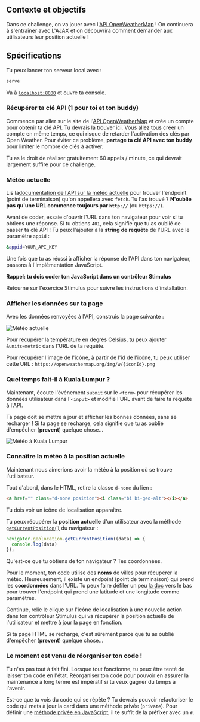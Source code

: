 ## Contexte et objectifs

Dans ce challenge, on va jouer avec l'[API OpenWeatherMap](https://openweathermap.org/) ! On continuera à s'entraîner avec L'AJAX et on découvrira comment demander aux utilisateurs leur position actuelle  !

## Spécifications

Tu peux lancer ton serveur local avec :

```bash
serve
```

Va à [`localhost:8000`](http://localhost:8000/) et ouvre ta console.

### Récupérer ta clé API (1 pour toi et ton buddy)

Commence par aller sur le site de l'[API OpenWeatherMap](https://home.openweathermap.org) et crée un compte pour obtenir ta clé API. Tu devrais la trouver [ici](https://home.openweathermap.org/api_keys). Vous allez tous créer un compte en même temps, ce qui risque de retarder l'activation des clés par Open Weather. Pour éviter ce problème, **partage ta clé API avec ton buddy** pour limiter le nombre de clés à activer.

Tu as le droit de réaliser gratuitement 60 appels / minute, ce qui devrait largement suffire pour ce challenge.

### Météo actuelle

Lis la[documentation de l'API sur la météo actuelle](https://openweathermap.org/current) pour trouver l'endpoint (point de terminaison) qu'on appellera avec `fetch`. Tu l'as trouvé ? **N'oublie pas qu'une URL commence toujours par `http://`** (ou `https://`).

Avant de coder, essaie d'ouvrir l'URL dans ton navigateur pour voir si tu obtiens une réponse. Si tu obtiens `401`, cela signifie que tu as oublié de passer ta clé API ! Tu peux l'ajouter à la **string de requête** de l'URL avec le paramètre `appid` :

```bash
&appid=YOUR_API_KEY
```

Une fois que tu as réussi à afficher la réponse de l'API dans ton navigateur, passons à l'implémentation JavaScript.

**Rappel: tu dois coder ton JavaScript dans un contrôleur Stimulus**

Retourne sur l'exercice Stimulus pour suivre les instructions d'installation.

### Afficher les données sur ta page

Avec les données renvoyées à l'API, construis la page suivante :

![Météo actuelle](https://raw.githubusercontent.com/lewagon/fullstack-images/master/frontend/weather_api.png)

Pour récupérer la température en degrés Celsius, tu peux ajouter `&units=metric` dans l'URL de ta requête.

Pour récupérer l'image de l'icône, à partir de l'id de l'icône, tu peux utiliser cette URL : `https://openweathermap.org/img/w/{iconId}.png`

### Quel temps fait-il à Kuala Lumpur ?

Maintenant, écoute l'événement `submit` sur le `<form>` pour récupérer les données utilisateur dans l'`<input>` et modifie l'URL avant de faire ta requête à l'API.

Ta page doit se mettre à jour et afficher les bonnes données, sans se recharger ! Si ta page se recharge, cela signifie que tu as oublié d'empêcher (**prevent**) quelque chose...

![Météo à Kuala Lumpur](https://raw.githubusercontent.com/lewagon/fullstack-images/master/frontend/weather_in_kuala_lumpur.png)

### Connaître la météo à la position actuelle

Maintenant nous aimerions avoir la météo à la position où se trouve l'utilisateur.

Tout d'abord, dans le HTML, retire la classe `d-none` du lien :

```html
<a href="" class="d-none position"><i class="bi bi-geo-alt"></i></a>
```

Tu dois voir un icône de localisation apparaître.

Tu peux récupérer la **position actuelle** d'un utilisateur avec la méthode [`getCurrentPosition()`](https://developer.mozilla.org/en-US/docs/Web/API/Geolocation/getCurrentPosition) du navigateur :

```javascript
navigator.geolocation.getCurrentPosition((data) => {
  console.log(data)
});
```

Qu'est-ce que tu obtiens de ton navigateur ? Tes coordonnées.

Pour le moment, ton code utilise des **noms** de villes pour récupérer la météo. Heureusement, il existe un endpoint (point de terminaison) qui prend les **coordonnées** dans l'URL. Tu peux faire défiler un peu [la doc](https://openweathermap.org/current) vers le bas pour trouver l'endpoint qui prend une latitude et une longitude comme paramètres.

Continue, relie le clique sur l'icône de localisation à une nouvelle action dans ton contrôleur Stimulus qui va récupérer la position actuelle de l'utilisateur et mettre à jour la page en fonction.

Si ta page HTML se recharge, c'est sûrement parce que tu as oublié d'empêcher (**prevent**) quelque chose...

### Le moment est venu de réorganiser ton code !

Tu n'as pas tout à fait fini. Lorsque tout fonctionne, tu peux être tenté de laisser ton code en l'état. Réorganiser ton code pour pouvoir en assurer la maintenance à long terme est impératif si tu veux gagner du temps à l'avenir.

Est-ce que tu vois du code qui se répète ? Tu devrais pouvoir refactoriser le code qui mets à jour la card dans une méthode privée (`private`). Pour définir une [méthode privée en JavaScript](https://developer.mozilla.org/en-US/docs/Web/JavaScript/Reference/Classes/Private_class_fields), il te suffit de la préfixer avec un `#`.
